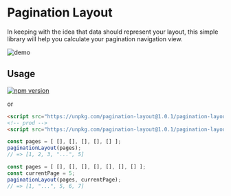 # Pagination Layout

In keeping with the idea that data should represent your layout, this simple library will help you calculate your pagination navigation view.

![demo](http://cdn.kyleparisi.com.s3-website-us-east-1.amazonaws.com/2018-07-02%2014_19_22.gif)

## Usage

[![npm version](https://badge.fury.io/js/pagination-layout.svg)](https://badge.fury.io/js/pagination-layout)

or

```html
<script src="https://unpkg.com/pagination-layout@1.0.1/pagination-layout.js"></script>
<!-- prod -->
<script src="https://unpkg.com/pagination-layout@1.0.1/pagination-layout.min.js"></script>
```

```javascript
const pages = [ [], [], [], [], [] ];
paginationLayout(pages);
// => [1, 2, 3, "...", 5]

const pages = [ [], [], [], [], [], [], [] ];
const currentPage = 5;
paginationLayout(pages, currentPage);
// => [1, "...", 5, 6, 7]
```
